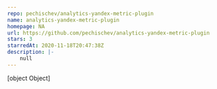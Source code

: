 ```yaml
---
repo: pechischev/analytics-yandex-metric-plugin
name: analytics-yandex-metric-plugin
homepage: NA
url: https://github.com/pechischev/analytics-yandex-metric-plugin
stars: 3
starredAt: 2020-11-18T20:47:38Z
description: |-
    null
---
```


[object Object]
